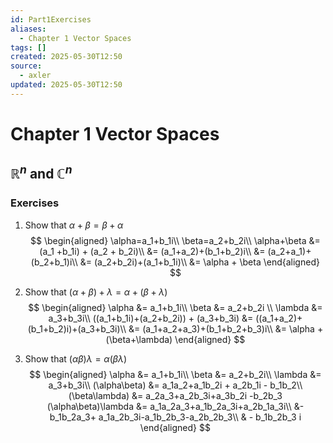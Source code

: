 ```yaml
---
id: Part1Exercises
aliases:
  - Chapter 1 Vector Spaces
tags: []
created: 2025-05-30T12:50
source:
  - axler
updated: 2025-05-30T12:50
---
```


# Chapter 1 Vector Spaces

## $\mathbb{R}^n$ and $\mathbb{C}^n$

### Exercises

1. Show that $\alpha+\beta = \beta+\alpha$
    $$
    \begin{aligned}
    \alpha=a_1+b_1i\\
    \beta=a_2+b_2i\\
    \alpha+\beta &= (a_1 +b_1i) + (a_2 + b_2i)\\
    &= (a_1+a_2)+(b_1+b_2)i\\
    &= (a_2+a_1)+(b_2+b_1)i\\
    &= (a_2+b_2i)+(a_1+b_1i)\\
    &= \alpha + \beta
    \end{aligned}
    $$
2. Show that $(\alpha+\beta)+\lambda = \alpha+(\beta+\lambda)$
    $$
    \begin{aligned}
    \alpha &= a_1+b_1i\\
    \beta &= a_2+b_2i \\
    \lambda &= a_3+b_3i\\
    ((a_1+b_1i)+(a_2+b_2i)) + (a_3+b_3i) &= ((a_1+a_2)+(b_1+b_2)i)+(a_3+b_3i)\\
    &= (a_1+a_2+a_3)+(b_1+b_2+b_3)i\\
    &=  \alpha +(\beta+\lambda)
    \end{aligned}
    $$

3. Show that $(\alpha\beta)\lambda = \alpha(\beta\lambda)$
      $$
      \begin{aligned}
      \alpha &= a_1+b_1i\\
      \beta &= a_2+b_2i\\
      \lambda &= a_3+b_3i\\
      (\alpha\beta) &=  a_1a_2+a_1b_2i + a_2b_1i  - b_1b_2\\
      (\beta\lambda) &= a_2a_3+a_2b_3i+a_3b_2i -b_2b_3
      (\alpha\beta)\lambda &= a_1a_2a_3+a_1b_2a_3i+a_2b_1a_3i\\
      &- b_1b_2a_3+ a_1a_2b_3i-a_1b_2b_3-a_2b_2b_3\\
      & - b_1b_2b_3 i
      \end{aligned}
    $$

